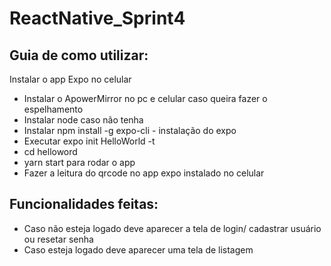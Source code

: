 # ReactNative_Sprint4
## Guia de como utilizar:

Instalar o app Expo no celular
 - Instalar o  ApowerMirror no pc e celular caso queira fazer o espelhamento
 - Instalar node caso não tenha
 - Instalar npm install -g expo-cli - instalação do expo
 - Executar expo init HelloWorld -t
- cd helloword
-  yarn start para rodar o app
- Fazer a leitura do qrcode no app expo instalado no celular


## Funcionalidades feitas:
- Caso não esteja logado deve aparecer a tela de login/ cadastrar usuário ou resetar senha
- Caso esteja logado deve aparecer uma tela de listagem
